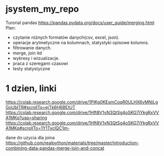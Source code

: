 # jsystem_my_repo



Turorial pandas https://pandas.pydata.org/docs/user_guide/merging.html
Plan:
- czytanie różnych formatów danych(csv, excel, json).
- operacje arytmetyczne na kolumnach, statystyki opisowe kolumns.
- filtrowanie danych.
- merge, join itd
- wykresy i wizualizacje.
- praca z szeregami czasowi
- testy statystyczne 



# 1 dzien, linki
https://colab.research.google.com/drive/1PIKg0KEsmCoqR0ULHX6vMNiLgGoUblTR#scrollTo=ejTk6H6BEtUT
https://colab.research.google.com/drive/1Hft8V1vN3QtSg4oSKG7iYkgRxVVA1MKq?usp=sharing
https://colab.research.google.com/drive/1Hft8V1vN3QtSg4oSKG7iYkgRxVVA1MKq#scrollTo=1Y1TxclQC1m-

dane do uzycia dla joina
https://github.com/realpython/materials/tree/master/introduction-combining-data-pandas-merge-join-and-concat